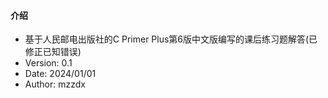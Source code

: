 #### 介绍
- 基于人民邮电出版社的C Primer Plus第6版中文版编写的课后练习题解答(已修正已知错误)
- Version: 0.1
- Date: 2024/01/01
- Author: mzzdx